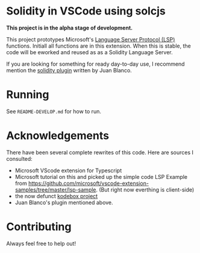 Solidity in VSCode using solcjs
================================

**This project is in the alpha stage of development.**

This project prototypes Microsoft's [Language Server Protocol (LSP)][lsp] functions. Initiall all functions are in this extension. When this is stable,
the code will be eworked and reused as as a Solidity Language Server.

If you are looking for something for ready day-to-day use, I recommend mention the [solidity plugin](https://marketplace.visualstudio.com/items?itemName=JuanBlanco.solidity) written by Juan Blanco.

# Running

See `README-DEVELOP.md` for how to run.

# Acknowledgements

There have been several complete rewrites of this code. Here are sources I consulted:

* Microsoft VScode extension for Typescript
* Microsoft tutorial on this and picked up the simple code LSP Example from https://github.com/microsoft/vscode-extension-samples/tree/master/lsp-sample. (But right now everthing is client-side)
* the now defunct [kodebox project](https://marketplace.visualstudio.com/items?itemName=kodebox.solidity-language-server)
* Juan Blanco's plugin mentioned above.



# Contributing
Always feel free to help out!

[lsp]: https://github.com/Microsoft/language-server-protocol
[solc]: https://github.com/ethereum/solc-js
[vscode]: https://code.visualstudio.com/download
